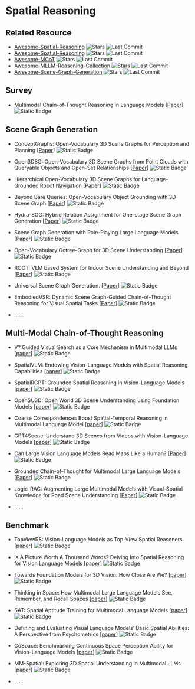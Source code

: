 # Spatial Reasoning

## Related Resource
- [Awesome-Spatial-Reasoning](https://github.com/yyyybq/Awesome-Spatial-Reasoning) ![Stars](https://img.shields.io/github/stars/yyyybq/Awesome-Spatial-Reasoning?style=social) ![Last Commit](https://img.shields.io/github/last-commit/yyyybq/Awesome-Spatial-Reasoning)
- [Awesome-Spatial-Reasoning](https://github.com/arijitray1993/awesome-spatial-reasoning) ![Stars](https://img.shields.io/github/stars/arijitray1993/awesome-spatial-reasoning?style=social) ![Last Commit](https://img.shields.io/github/last-commit/arijitray1993/awesome-spatial-reasoning)
- [Awesome-MCoT](https://github.com/yaotingwangofficial/Awesome-MCoT) ![Stars](https://img.shields.io/github/stars/yaotingwangofficial/Awesome-MCoT?style=social) ![Last Commit](https://img.shields.io/github/last-commit/yaotingwangofficial/Awesome-MCoT)
- [Awesome-MLLM-Reasoning-Collection](https://github.com/lwpyh/Awesome-MLLM-Reasoning-Collection) ![Stars](https://img.shields.io/github/stars/lwpyh/Awesome-MLLM-Reasoning-Collection?style=social) ![Last Commit](https://img.shields.io/github/last-commit/lwpyh/Awesome-MLLM-Reasoning-Collection)
- [Awesome-Scene-Graph-Generation](https://github.com/ChocoWu/Awesome-Scene-Graph-Generation) ![Stars](https://img.shields.io/github/stars/ChocoWu/Awesome-Scene-Graph-Generation?style=social) ![Last Commit](https://img.shields.io/github/last-commit/ChocoWu/Awesome-Scene-Graph-Generation)

## Survey

- Multimodal Chain-of-Thought Reasoning in Language Models [[Paper](https://arxiv.org/abs/2302.00923)] ![Static Badge](https://img.shields.io/badge/TMLR%202024-green)

## Scene Graph Generation

- ConceptGraphs: Open-Vocabulary 3D Scene Graphs for Perception and Planning [[Paper](https://arxiv.org/abs/2309.16650)] ![Static Badge](https://img.shields.io/badge/arXiv%202309-red)

- Open3DSG: Open-Vocabulary 3D Scene Graphs from Point Clouds with Queryable Objects and Open-Set Relationships [[Paper](https://arxiv.org/abs/2402.12259)] ![Static Badge](https://img.shields.io/badge/CVPR%202024-red)

- Hierarchical Open-Vocabulary 3D Scene Graphs for Language-Grounded Robot Navigation [[Paper](https://arxiv.org/abs/2403.17846)] ![Static Badge](https://img.shields.io/badge/ICRA%202024-red)

- Beyond Bare Queries: Open-Vocabulary Object Grounding with 3D Scene Graph [[Paper](https://arxiv.org/abs/2406.07113)] ![Static Badge](https://img.shields.io/badge/arXiv%202406-red)

- Hydra-SGG: Hybrid Relation Assignment for One-stage Scene Graph Generation [[Paper](https://arxiv.org/abs/2409.10262)] ![Static Badge](https://img.shields.io/badge/arXiv%202409-red)

- Scene Graph Generation with Role-Playing Large Language Models [[Paper](https://arxiv.org/abs/2410.15364)] ![Static Badge](https://img.shields.io/badge/NeurIPS%202024-red)

- Open-Vocabulary Octree-Graph for 3D Scene Understanding [[Paper](https://arxiv.org/abs/2411.16253)] ![Static Badge](https://img.shields.io/badge/arXiv%202411-red)

- ROOT: VLM based System for Indoor Scene Understanding and Beyond [[Paper](https://arxiv.org/abs/2411.15714)] ![Static Badge](https://img.shields.io/badge/arXiv%202411-red)

- Universal Scene Graph Generation. [[Paper](https://arxiv.org/abs/2503.15005)] ![Static Badge](https://img.shields.io/badge/arXiv%202503-red)

- EmbodiedVSR: Dynamic Scene Graph-Guided Chain-of-Thought Reasoning for Visual Spatial Tasks [[Paper](https://arxiv.org/abs/2503.11089)] ![Static Badge](https://img.shields.io/badge/arXiv%202503-red)


- ......


## Multi-Modal Chain-of-Thought Reasoning
- V? Guided Visual Search as a Core Mechanism in Multimodal LLMs [[paper](https://arxiv.org/abs/2312.14135)] ![Static Badge](https://img.shields.io/badge/CVPR%202024-blue)
- SpatialVLM: Endowing Vision-Language Models with Spatial Reasoning Capabilities [[paper](https://arxiv.org/abs/2401.12168)] ![Static Badge](https://img.shields.io/badge/CVPR%202024-blue)
- SpatialRGPT: Grounded Spatial Reasoning in Vision-Language Models [[paper](https://arxiv.org/abs/2406.01584)] ![Static Badge](https://img.shields.io/badge/NeurIPS%202024-blue)
- OpenSU3D: Open World 3D Scene Understanding using Foundation Models [[paper](https://arxiv.org/abs/2407.14279)] ![Static Badge](https://img.shields.io/badge/arXiv%202407-red)
- Coarse Correspondences Boost Spatial-Temporal Reasoning in Multimodal Language Model [[paper](https://arxiv.org/abs/2408.00754)] ![Static Badge](https://img.shields.io/badge/arXiv%202408-red)
- GPT4Scene: Understand 3D Scenes from Videos with Vision-Language Models [[paper](https://arxiv.org/abs/2501.01428)] ![Static Badge](https://img.shields.io/badge/arXiv%202501-red)
- Can Large Vision Language Models Read Maps Like a Human? [[Paper](https://arxiv.org/abs/2503.14607)] ![Static Badge](https://img.shields.io/badge/arXiv%202503-red)
- Grounded Chain-of-Thought for Multimodal Large Language Models [[Paper](https://arxiv.org/abs/2503.12799)] ![Static Badge](https://img.shields.io/badge/arXiv%202503-red)
- Logic-RAG: Augmenting Large Multimodal Models with Visual-Spatial Knowledge for Road Scene Understanding [[Paper](https://arxiv.org/abs/2503.12663)] ![Static Badge](https://img.shields.io/badge/arXiv%202503-red)

- ......

## Benchmark
- TopViewRS: Vision-Language Models as Top-View Spatial Reasoners [[paper](https://arxiv.org/abs/2406.02537)] ![Static Badge](https://img.shields.io/badge/EMNLP%202024-blue)
- Is A Picture Worth A Thousand Words? Delving Into Spatial Reasoning for Vision Language Models [[paper](https://arxiv.org/abs/2406.14852)] ![Static Badge](https://img.shields.io/badge/NeurIPS%202024-blue)
- Towards Foundation Models for 3D Vision: How Close Are We? [[paper](https://arxiv.org/abs/2410.10799)] ![Static Badge](https://img.shields.io/badge/arXiv%202410-red)
- Thinking in Space: How Multimodal Large Language Models See, Remember, and Recall Spaces [[paper](https://arxiv.org/abs/2412.14171)] ![Static Badge](https://img.shields.io/badge/CVPR%202025-blue)
- SAT: Spatial Aptitude Training for Multimodal Language Models [[paper](https://arxiv.org/abs/2412.07755)] ![Static Badge](https://img.shields.io/badge/arXiv%202412-red)
- Defining and Evaluating Visual Language Models’ Basic Spatial Abilities: A Perspective from Psychometrics [[paper](https://arxiv.org/abs/2502.11859)] ![Static Badge](https://img.shields.io/badge/arXiv%202502-red)
- CoSpace: Benchmarking Continuous Space Perception Ability for Vision-Language Models [[paper](https://arxiv.org/abs/2503.14161)] ![Static Badge](https://img.shields.io/badge/arXiv%202503-red)
- MM-Spatial: Exploring 3D Spatial Understanding in Multimodal LLMs [[paper](https://arxiv.org/abs/2503.13111)] ![Static Badge](https://img.shields.io/badge/arXiv%202503-red)

- ......
